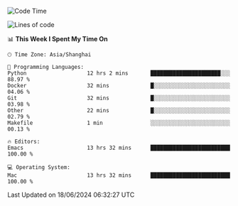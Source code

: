 <!--START_SECTION:waka-->
![Code Time](http://img.shields.io/badge/Code%20Time-2%2C014%20hrs%209%20mins-blue)

![Lines of code](https://img.shields.io/badge/From%20Hello%20World%20I%27ve%20Written-308.1%20thousand%20lines%20of%20code-blue)

📊 **This Week I Spent My Time On** 

```text
🕑︎ Time Zone: Asia/Shanghai

💬 Programming Languages: 
Python                   12 hrs 2 mins       ██████████████████████░░░   88.97 % 
Docker                   32 mins             █░░░░░░░░░░░░░░░░░░░░░░░░   04.06 % 
Git                      32 mins             █░░░░░░░░░░░░░░░░░░░░░░░░   03.98 % 
Other                    22 mins             █░░░░░░░░░░░░░░░░░░░░░░░░   02.79 % 
Makefile                 1 min               ░░░░░░░░░░░░░░░░░░░░░░░░░   00.13 % 

🔥 Editors: 
Emacs                    13 hrs 32 mins      █████████████████████████   100.00 % 

💻 Operating System: 
Mac                      13 hrs 32 mins      █████████████████████████   100.00 % 
```


 Last Updated on 18/06/2024 06:32:27 UTC
<!--END_SECTION:waka-->
